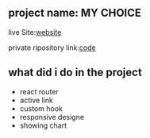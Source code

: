 ## project name: MY CHOICE

live Site:[website](https://magical-maamoul-c54fb5.netlify.app/)

private ripository link:[code](https://github.com/programming-hero-web-course-4/product-analysis-website-SDKishor)

## what did i do in the project

- react router
- active link
- custom hook
- responsive designe
- showing chart
